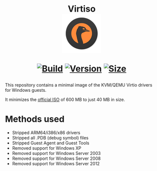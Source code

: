 <h1 align="center">Virtiso<br />
<div align="center">
<img src="https://github.com/qemus/virtiso/raw/master/.github/logo.png" title="Logo" style="max-width:100%;" width="128" />
</div>
<div align="center">
  
  [![Build](https://github.com/qemus/virtiso/actions/workflows/build.yml/badge.svg)](https://github.com/qemus/virtiso/)
  [![Version](https://img.shields.io/github/v/tag/qemus/virtiso?label=version&sort=semver&color=066da5)](https://github.com/qemus/virtiso/releases)
  [![Size](https://img.shields.io/badge/size-40.2_MB-steeelblue?style=flat&color=066da5&label=size)](https://github.com/qemus/virtiso/releases)
  
</div></h1>

This repository contains a minimal image of the KVM/QEMU Virtio drivers for Windows guests.

It minimizes the [official ISO](https://fedorapeople.org/groups/virt/virtio-win/direct-downloads/latest-virtio/) of 600 MB to just 40 MB in size.

# Methods used

  - Stripped ARM64/i386/x86 drivers
  - Stripped all .PDB (debug symbol) files
  - Stripped Guest Agent and Guest Tools
  - Removed support for Windows XP
  - Removed support for Windows Server 2003
  - Removed support for Windows Server 2008
  - Removed support for Windows Server 2012
